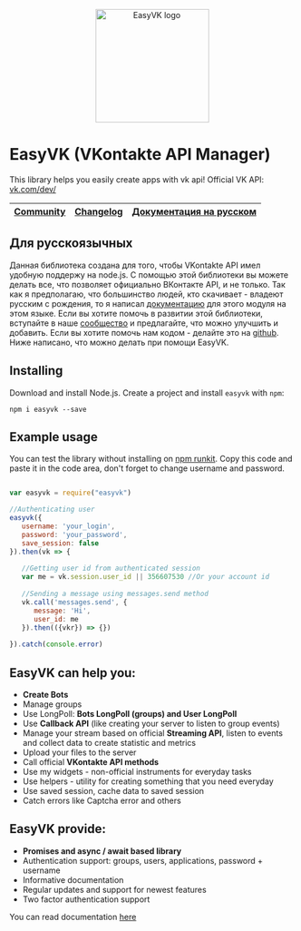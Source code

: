 

<p align="center">
  <img alt="EasyVK logo" title="EasyVK can help you create applications on VKontakte API easy!" src="https://i.imgur.com/COiRjJL.png" width="200"/>
</p>

# EasyVK (VKontakte API Manager)

This library helps you easily create apps with vk api!
Official VK API: [vk.com/dev/](https://vk.com/dev/)

| [Community](https://vk.com/club162208999) | [Changelog](https://github.com/ciricc/easyvk/tree/master/CHANGELOG.md) | [Документация на русском](https://ciricc.github.io/) |
| ------------------------------------------| ---------------------------------------------|-------------|

## Для русскоязычных

Данная библиотека создана для того, чтобы VKontakte API имел удобную поддержу на node.js.
С помощью этой библиотеки вы можете делать все, что позволяет официально ВКонтакте API, и не только.
Так как я предполагаю, что большинство людей, кто скачивает - владеют русским с рождения, то я написал [документацию](https://ciricc.github.io/) для этого модуля на этом языке. 
Если вы хотите помочь в развитии этой библиотеки, вступайте в наше [сообщество](https://vk.com/club162208999) и предлагайте, что можно улучшить и добавить. 
Если вы хотите помочь нам кодом - делайте это на [github](https://github.com/ciricc/easyvk).
Ниже написано, что можно делать при помощи EasyVK.

## Installing

Download and install Node.js. Create a project and install `easyvk` with `npm`:

```
npm i easyvk --save
```

## Example usage

You can test the library without installing on [npm runkit](https://npm.runkit.com/easyvk).
Copy this code and paste it in the code area, don't forget to change username and password.

```javascript

var easyvk = require("easyvk")

//Authenticating user
easyvk({
   username: 'your_login',
   password: 'your_password',
   save_session: false
}).then(vk => {
  
   //Getting user id from authenticated session
   var me = vk.session.user_id || 356607530 //Or your account id
   
   //Sending a message using messages.send method
   vk.call('messages.send', {
      message: 'Hi',
      user_id: me
   }).then(({vkr}) => {})
   
}).catch(console.error)


```



## EasyVK can help you:

* <b>Create Bots</b>
* Manage groups
* Use LongPoll: <b>Bots LongPoll (groups) and User LongPoll</b>
* Use <b>Callback API</b> (like creating your server to listen to group events)
* Manage your stream based on official <b>Streaming API</b>,
  listen to events and collect data to create statistic and metrics
* Upload your files to the server
* Call official <b>VKontakte API methods</b>
* Use my widgets - non-official instruments for everyday tasks
* Use helpers - utility for creating something that you need everyday
* Use saved session, cache data to saved session
* Catch errors like Captcha error and others

## EasyVK provide:
* <b>Promises and async / await based library</b>
* Authentication support: groups, users, applications, password + username
* Informative documentation
* Regular updates and support for newest features
* Two factor authentication support


You can read documentation <a href="https://ciricc.github.io/">here</a>
